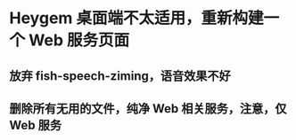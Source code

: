 # Heygem 桌面端不太适用，重新构建一个 Web 服务页面
## 放弃 fish-speech-ziming，语音效果不好
## 删除所有无用的文件，纯净 Web 相关服务，注意，仅 Web 服务